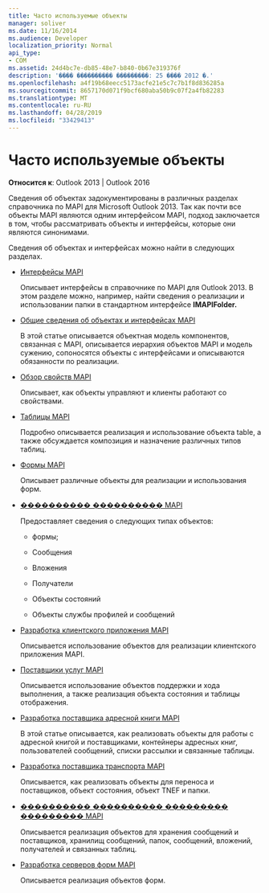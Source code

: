 ```yaml
---
title: Часто используемые объекты
manager: soliver
ms.date: 11/16/2014
ms.audience: Developer
localization_priority: Normal
api_type:
- COM
ms.assetid: 24d4bc7e-db85-48e7-b840-0b67e319376f
description: '���� ���������� ���������: 25 ���� 2012 �.'
ms.openlocfilehash: a4f19b68eecc5173acfe21e5c7c7b1f8d836285a
ms.sourcegitcommit: 8657170d071f9bcf680aba50b9c07f2a4fb82283
ms.translationtype: MT
ms.contentlocale: ru-RU
ms.lasthandoff: 04/28/2019
ms.locfileid: "33429413"
---
```

# <a name="commonly-used-objects"></a>Часто используемые объекты

  
  
**Относится к**: Outlook 2013 | Outlook 2016 
  
Сведения об объектах задокументированы в различных разделах справочника по MAPI для Microsoft Outlook 2013. Так как почти все объекты MAPI являются одним интерфейсом MAPI, подход заключается в том, чтобы рассматривать объекты и интерфейсы, которые они являются синонимами.
  
Сведения об объектах и интерфейсах можно найти в следующих разделах.
  
- [Интерфейсы MAPI](mapi-interfaces.md)
    
    Описывает интерфейсы в справочнике по MAPI для Outlook 2013. В этом разделе можно, например, найти сведения о реализации и использовании папки в стандартном интерфейсе **IMAPIFolder.**
    
- [Общие сведения об объектах и интерфейсах MAPI](mapi-object-and-interface-overview.md)
    
    В этой статье описывается объектная модель компонентов, связанная с MAPI, описывается иерархия объектов MAPI и модель сужению, сопоносятся объекты с интерфейсами и описываются обязанности по реализации.
    
- [Обзор свойств MAPI](mapi-property-overview.md)
    
    Описывает, как объекты управляют и клиенты работают со свойствами.
    
- [Таблицы MAPI](mapi-tables.md)
    
    Подробно описывается реализация и использование объекта table, а также обсуждается композиция и назначение различных типов таблиц.
    
- [Формы MAPI](mapi-forms.md)
    
    Описывает различные объекты для реализации и использования форм.
    
- [���������� ���������� MAPI](mapi-application-development.md)
    
    Предоставляет сведения о следующих типах объектов:
    
  - формы;
    
  - Сообщения
    
  - Вложения
    
  - Получатели
    
  - Объекты состояний
    
  - Объекты службы профилей и сообщений
    
- [Разработка клиентского приложения MAPI](developing-a-mapi-client-application.md)
    
    Описывается использование объектов для реализации клиентского приложения MAPI.
    
- [Поставщики услуг MAPI](mapi-service-providers.md)
    
    Описывается использование объектов поддержки и хода выполнения, а также реализация объекта состояния и таблицы отображения.
    
- [Разработка поставщика адресной книги MAPI](developing-a-mapi-address-book-provider.md)
    
    В этой статье описывается, как реализовать объекты для работы с адресной книгой и поставщиками, контейнеры адресных книг, пользователей сообщений, списки рассылки и связанные таблицы.
    
- [Разработка поставщика транспорта MAPI](developing-a-mapi-transport-provider.md)
    
    Описывается, как реализовать объекты для переноса и поставщиков, объект состояния, объект TNEF и папки.
    
- [���������� ���������� ��������� ��������� MAPI](developing-a-mapi-message-store-provider.md)
    
    Описывается реализация объектов для хранения сообщений и поставщиков, хранилищ сообщений, папок, сообщений, вложений, получателей и связанных таблиц.
    
- [Разработка серверов форм MAPI](developing-mapi-form-servers.md)
    
    Описывается реализация объектов форм.
    

